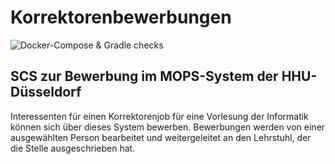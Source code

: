 # Korrektorenbewerbungen

![Docker-Compose & Gradle checks](https://github.com/hhu-propra2/abschlussprojekt-trappin-in-auas/workflows/Docker-Compose%20&%20Gradle%20checks/badge.svg)

## SCS zur Bewerbung im MOPS-System der HHU-Düsseldorf
Interessenten für einen Korrektorenjob für eine Vorlesung der Informatik können sich über dieses System bewerben. Bewerbungen werden von einer ausgewählten Person bearbeitet und weitergeleitet an den Lehrstuhl, der die Stelle ausgeschrieben hat. 
